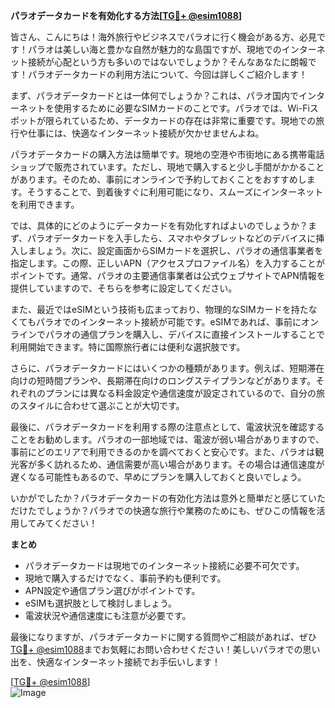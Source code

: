 **パラオデータカードを有効化する方法[[TG💪+ @esim1088](https://t.me/s/esim1088)]**

皆さん、こんにちは！海外旅行やビジネスでパラオに行く機会がある方、必見です！パラオは美しい海と豊かな自然が魅力的な島国ですが、現地でのインターネット接続が心配という方も多いのではないでしょうか？そんなあなたに朗報です！パラオデータカードの利用方法について、今回は詳しくご紹介します！

まず、パラオデータカードとは一体何でしょうか？これは、パラオ国内でインターネットを使用するために必要なSIMカードのことです。パラオでは、Wi-Fiスポットが限られているため、データカードの存在は非常に重要です。現地での旅行や仕事には、快適なインターネット接続が欠かせませんよね。

パラオデータカードの購入方法は簡単です。現地の空港や市街地にある携帯電話ショップで販売されています。ただし、現地で購入すると少し手間がかかることがあります。そのため、事前にオンラインで予約しておくことをおすすめします。そうすることで、到着後すぐに利用可能になり、スムーズにインターネットを利用できます。

では、具体的にどのようにデータカードを有効化すればよいのでしょうか？まず、パラオデータカードを入手したら、スマホやタブレットなどのデバイスに挿入しましょう。次に、設定画面からSIMカードを選択し、パラオの通信事業者を指定します。この際、正しいAPN（アクセスプロファイル名）を入力することがポイントです。通常、パラオの主要通信事業者は公式ウェブサイトでAPN情報を提供していますので、そちらを参考に設定してください。

また、最近ではeSIMという技術も広まっており、物理的なSIMカードを持たなくてもパラオでのインターネット接続が可能です。eSIMであれば、事前にオンラインでパラオの通信プランを購入し、デバイスに直接インストールすることで利用開始できます。特に国際旅行者には便利な選択肢です。

さらに、パラオデータカードにはいくつかの種類があります。例えば、短期滞在向けの短時間プランや、長期滞在向けのロングステイプランなどがあります。それぞれのプランには異なる料金設定や通信速度が設定されているので、自分の旅のスタイルに合わせて選ぶことが大切です。

最後に、パラオデータカードを利用する際の注意点として、電波状況を確認することをお勧めします。パラオの一部地域では、電波が弱い場合がありますので、事前にどのエリアで利用できるのかを調べておくと安心です。また、パラオは観光客が多く訪れるため、通信需要が高い場合があります。その場合は通信速度が遅くなる可能性もあるので、早めにプランを購入しておくと良いでしょう。

いかがでしたか？パラオデータカードの有効化方法は意外と簡単だと感じていただけたでしょうか？パラオでの快適な旅行や業務のためにも、ぜひこの情報を活用してみてください！

**まとめ**
- パラオデータカードは現地でのインターネット接続に必要不可欠です。
- 現地で購入するだけでなく、事前予約も便利です。
- APN設定や通信プラン選びがポイントです。
- eSIMも選択肢として検討しましょう。
- 電波状況や通信速度にも注意が必要です。

最後になりますが、パラオデータカードに関する質問やご相談があれば、ぜひ[TG💪+ @esim1088](https://t.me/s/esim1088)までお気軽にお問い合わせください！美しいパラオでの思い出を、快適なインターネット接続でお手伝いします！

[[TG💪+ @esim1088](https://t.me/s/esim1088)]  
![Image](https://i.postimg.cc/Y0z9fWf4/image.png)
